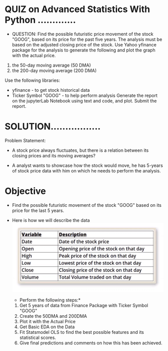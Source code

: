 # QUIZ on Advanced Statistics With Python .............

- QUESTION: Find the possible futuristic price movement of the stock "GOOG", based on its price for the past five years. The analysis must be based on the adjusted closing price of the stock. Use Yahoo yfinance package for the analysis to generate the following and plot the graph with the actual price.

1. the 50-day moving average (50 DMA)
2. the 200-day moving average (200 DMA)

Use the following libraries:

- yfinance - to get stock historical data
- Ticker Symbol "GOOG" - to help perform analysis
  Generate the report on the jupyterLab Notebook using text and code, and plot. Submit the report.

# SOLUTION.................

Problem Statement:

- A stock price always fluctuates, but there is a relation between its closing prices and its moving averages?

- A analyst wants to showcase how the stock would move, he has 5-years of stock price data with him on which he needs to perform the analysis.

# Objective

- Find the possible futuristic movement of the stock "GOOG" based on its price for the last 5 years.

* Here is how we will describe the data
  ![alt text](DataDescription.png)

  - Perform the following steps:\*

  1. Get 5 years of data from Finance Package with Ticker Symbol "GOOG"
  2. Create the 50DMA and 200DMA
  3. Plot it with the Actual Price
  4. Get Basic EDA on the Data
  5. Fit Statsmodel OLS to find the best possible features and its statistical scores.
  6. Give final predictions and comments on how this has been achieved.
